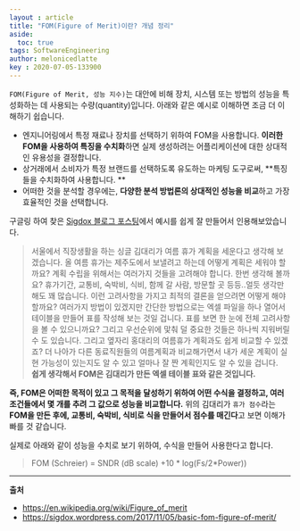 ```yaml
---
layout : article
title: "FOM(Figure of Merit)이란? 개념 정리"
aside:
  toc: true
tags: SoftwareEngineering
author: melonicedlatte  
key : 2020-07-05-133900
---      
```


`FOM(Figure of Merit, 성능 지수)`는 대안에 비해 장치, 시스템 또는 방법의 성능을 특성화하는 데 사용되는 수량(quantity)입니다. 아래와 같은 예시로 이해하면 조금 더 이해하기 쉽습니다.

- 엔지니어링에서 특정 재료나 장치를 선택하기 위하여 FOM을 사용합니다. **이러한 FOM을 사용하여 특징을 수치화**하면 실제 생성하려는 어플리케이션에 대한 상대적인 유용성을 결정합니다. 
- 상거래에서 소비자가 특정 브랜드를 선택하도록 유도하는 마케팅 도구로써, **특징들을 수치화하여 사용합니다. **
- 어떠한 것을 분석할 경우에는, **다양한 분석 방법론의 상대적인 성능을 비교**하고 가장 효율적인 것을 선택합니다. 

구글링 하여 찾은 [Sigdox 블로그 포스팅](https://sigdox.wordpress.com/2017/11/05/basic-fom-figure-of-merit/)에서 예시를 쉽게 잘 만들어서 인용해보았습니다. 

> 서울에서 직장생활을 하는 싱글 김대리가 여름 휴가 계획을 세운다고 생각해 보겠습니다. 올 여름 휴가는 제주도에서 보낼려고 하는데 어떻게 계획은 세워야 할까요? 계획 수립을 위해서는 여러가지 것들을 고려해야 합니다. 한번 생각해 볼까요? 휴가기간, 교통비, 숙박비, 식비, 함께 갈 사람, 방문할 곳 등등..얼듯 생각만 해도 꽤 많습니다. 이런 고려사항을 가지고 최적의 결론을 얻으려면 어떻게 해야 할까요? 여러가지 방법이 있겠지만 간단한 방법으로는 엑셀 파일을 하나 열어서 테이블을 만들어 표를 작성해 보는 것일 겁니다. 표를 보면 한 눈에 전체 고려사항을 볼 수 있으니까요? 그리고 우선순위에 맟춰 덜 중요한 것들은 하나씩 지워버릴 수 도 있습니다. 그리고  옆자리 홍대리의 여름휴가 계획과도 쉽게 비교할 수 있겠죠? 더 나아가 다른 동료직원들의 여름계획과  비교해가면서 내가 세운 계획이 실현 가능성이 있는지도 알 수 있고 얼마나 잘 짠 계획인지도 알 수 있을 겁니다.  
**쉽게 생각해서 FOM은 김대리가 만든 엑셀 테이블 표와 같은 것입니다.**

**즉, FOM은 어떠한 목적이 있고 그 목적을 달성하기 위하여 어떤 수식을 결정하고, 여러 조건들에서 몇 개를 추려 그 값으로 성능을 비교합니다.** 위의 김대리가 `휴가 점수`라는 **FOM을 만든 후에, 교통비, 숙박비, 식비로 식을 만들어서 점수를 매긴다**고 보면 이해가 빠를 것 같습니다. 

실제로 아래와 같이 성능을 수치로 보기 위하여, 수식을 만들어 사용한다고 합니다. 
> FOM (Schreier) = SNDR (dB scale) +10 * log(Fs/2*Power))

---

**출처**

- https://en.wikipedia.org/wiki/Figure_of_merit
- https://sigdox.wordpress.com/2017/11/05/basic-fom-figure-of-merit/
